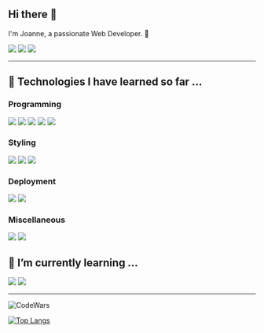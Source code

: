 ## Hi there 👋

I'm Joanne, a passionate Web Developer. 🙂

<!--![Profile Visits](https://visitor-badge.laobi.icu/badge?page_id=Joanneseiler.Joanneseiler)-->

[![](https://img.shields.io/badge/LinkedIn-informational?style=flat&logo=LinkedIn&logoColor=ColorName&color=black)](https://www.linkedin.com/in/joanne-seiler)
[![](https://img.shields.io/badge/XING-informational?style=flat&logo=XING&logoColor=ColorName&color=black)](https://www.xing.com/profile/Joanne_Seiler)
[![](https://img.shields.io/badge/joanne@posteo.de-informational?style=flat&logo=Posteo&logoColor=ColorName&color=black)](mailto:joanne@posteo.de)
<br/><hr>

## 🦾 Technologies I have learned so far …

### Programming
![](https://img.shields.io/badge/JavaScript-informational?style=flat&logo=JavaScript&logoColor=ColorName&color=black)
![](https://img.shields.io/badge/React.js-informational?style=flat&logo=react&logoColor=ColorName&color=black)
![](https://img.shields.io/badge/Node.js-informational?style=flat&logo=Node.js&logoColor=ColorName&color=black)
![](https://img.shields.io/badge/Express-informational?style=flat&logo=Express&logoColor=ColorName&color=black)
![](https://img.shields.io/badge/MongoDB-informational?style=flat&logo=MongoDB&logoColor=ColorName&color=black)

### Styling
![](https://img.shields.io/badge/CSS-informational?style=flat&logo=css3&logoColor=ColorName&color=black)
![](https://img.shields.io/badge/SCSS-informational?style=flat&logo=Sass&logoColor=ColorName&color=black)
![](https://img.shields.io/badge/MUI-informational?style=flat&logo=mui&logoColor=ColorName&color=black)

### Deployment
![](https://img.shields.io/badge/heroku-informational?style=flat&logo=heroku&logoColor=ColorName&color=black)
![](https://img.shields.io/badge/Netlify-informational?style=flat&logo=Netlify&logoColor=ColorName&color=black)

### Miscellaneous
![](https://img.shields.io/badge/NPM-informational?style=flat&logo=npm&logoColor=ColorName&color=black)
![](https://img.shields.io/badge/Postman-informational?style=flat&logo=Postman&logoColor=ColorName&color=black)

## 🌱 I’m currently learning …

![](https://img.shields.io/badge/TypeScript-informational?style=flat&logo=TypeScript&logoColor=ColorName&color=black)
![](https://img.shields.io/badge/Chakra%20UI-informational?style=flat&logo=chakraui&logoColor=ColorName&color=black)
<hr>

<img alt='CodeWars' src='https://www.codewars.com/users/Joanne22/badges/micro' />

[![Top Langs](https://github-readme-stats.vercel.app/api/top-langs/?username=joanneseiler&layout=compact&theme=vision-friendly-dark)](https://github.com/anuraghazra/github-readme-stats)
